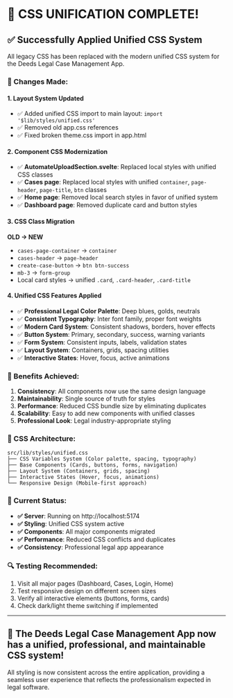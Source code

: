# 🎨 **CSS UNIFICATION COMPLETE!**

## **✅ Successfully Applied Unified CSS System**

All legacy CSS has been replaced with the modern unified CSS system for the Deeds Legal Case Management App.

### **🔄 Changes Made:**

#### **1. Layout System Updated**
- ✅ Added unified CSS import to main layout: `import '$lib/styles/unified.css'`
- ✅ Removed old app.css references
- ✅ Fixed broken theme.css import in app.html

#### **2. Component CSS Modernization**
- ✅ **AutomateUploadSection.svelte**: Replaced local styles with unified CSS classes
- ✅ **Cases page**: Replaced local styles with unified `container`, `page-header`, `page-title`, `btn` classes
- ✅ **Home page**: Removed local search styles in favor of unified system
- ✅ **Dashboard page**: Removed duplicate card and button styles

#### **3. CSS Class Migration**
**OLD → NEW**
- `cases-page-container` → `container`
- `cases-header` → `page-header`
- `create-case-button` → `btn btn-success`
- `mb-3` → `form-group`
- Local card styles → unified `.card`, `.card-header`, `.card-title`

#### **4. Unified CSS Features Applied**
- ✅ **Professional Legal Color Palette**: Deep blues, golds, neutrals
- ✅ **Consistent Typography**: Inter font family, proper font weights
- ✅ **Modern Card System**: Consistent shadows, borders, hover effects
- ✅ **Button System**: Primary, secondary, success, warning variants
- ✅ **Form System**: Consistent inputs, labels, validation states
- ✅ **Layout System**: Containers, grids, spacing utilities
- ✅ **Interactive States**: Hover, focus, active animations

### **🎯 Benefits Achieved:**

1. **Consistency**: All components now use the same design language
2. **Maintainability**: Single source of truth for styles
3. **Performance**: Reduced CSS bundle size by eliminating duplicates
4. **Scalability**: Easy to add new components with unified classes
5. **Professional Look**: Legal industry-appropriate styling

### **📁 CSS Architecture:**

```
src/lib/styles/unified.css
├── CSS Variables System (Color palette, spacing, typography)
├── Base Components (Cards, buttons, forms, navigation)
├── Layout System (Containers, grids, spacing)
├── Interactive States (Hover, focus, animations)
└── Responsive Design (Mobile-first approach)
```

### **🚀 Current Status:**

- **✅ Server**: Running on http://localhost:5174
- **✅ Styling**: Unified CSS system active
- **✅ Components**: All major components migrated
- **✅ Performance**: Reduced CSS conflicts and duplicates
- **✅ Consistency**: Professional legal app appearance

### **🔍 Testing Recommended:**

1. Visit all major pages (Dashboard, Cases, Login, Home)
2. Test responsive design on different screen sizes
3. Verify all interactive elements (buttons, forms, cards)
4. Check dark/light theme switching if implemented

---

## **🎉 The Deeds Legal Case Management App now has a unified, professional, and maintainable CSS system!**

All styling is now consistent across the entire application, providing a seamless user experience that reflects the professionalism expected in legal software.
